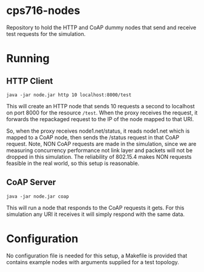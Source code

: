 # cps716-nodes

Repository to hold the HTTP and CoAP dummy nodes that send and receive test requests for the simulation.

# Running

## HTTP Client

```
java -jar node.jar http 10 localhost:8000/test
```

This will create an HTTP node that sends 10 requests a second to localhost on port 8000 for the resource `/test`.
When the proxy receives the request, it forwards the repackaged request to the IP of the node mapped to that URI.

So, when the proxy receives node1.net/status, it reads node1.net which is mapped to a CoAP node, then sends the /status request in that CoAP request.
Note, NON CoAP requests are made in the simulation, since we are measuring concurrency performance not link layer and packets will not be dropped in this simulation.
The reliability of 802.15.4 makes NON requests feasible in the real world, so this setup is reasonable.

## CoAP Server

```
java -jar node.jar coap 
```

This will run a node that responds to the CoAP requests it gets.
For this simulation any URI it receives it will simply respond with the same data.

# Configuration

No configuration file is needed for this setup, a Makefile is provided that contains example nodes with arguments supplied for a test topology.

